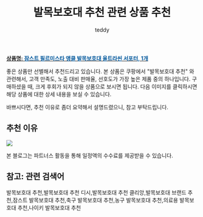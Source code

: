 ﻿---
layout: post
title:  "발목보호대 추천 관련 상품 추천"
author: teddy
categories: [ 가구/인테리어 ]
tags: [발목보호대 추천,발목보호대 추천 디시,발목보호대 추천 클리앙,발목보호대 브랜드 추천,잠스트 발목보호대 추천,축구 발목보호대 추천,농구 발목보호대 추천,의료용 발목보호대 추천,나이키 발목보호대 추천]
image: https://static.coupangcdn.com/image/retail/images/2016/03/28/16/7/28d0ed0c-7dab-483b-8b57-3bd4f81fa0ef.jpg 
description: "쿠팡에서 발목보호대 추천 관련 상품으로 가장 고객 선호도가 높은 제품 중 하나입니다."
---

<a href="https://link.coupang.com/re/AFFSDP?lptag=AF3256674&pageKey=2213009929&itemId=11408466&vendorItemId=3017191634&traceid=V0-153-3d0b492ae206fdea&requestid=20221223014858335320208"><b>상품명: <font color='#01579B'>잠스트 필르미스타 앵클 발목보호대 울트라씬 서포터, 1개</font></b></a>

좋은 상품만 선별해서 추천드리고 있습니다.
본 상품은 쿠팡에서 "발목보호대 추천" 와 관련해서, 고객 만족도, 노출 대비 판매율, 선호도가 가장 높은 제품 중의 하나입니다.
구매하셨을 때, 크게 후회가 되지 않을 상품으로 보시면 됩니다. 
다음 이미지를 클릭하시면 해당 상품에 대한 상세 내용을 보실 수 있습니다.

바쁘시다면, 추천 이유로 좀더 요약해서 설명드렸으니, 참고 부탁드립니다.

## 추천 이유 

<a href="https://link.coupang.com/re/AFFSDP?lptag=AF3256674&pageKey=2213009929&itemId=11408466&vendorItemId=3017191634&traceid=V0-153-3d0b492ae206fdea&requestid=20221223014858335320208"><img src="https://link.coupang.com/re/AFFSDP?lptag=AF3256674&pageKey=2213009929&itemId=11408466&vendorItemId=3017191634&traceid=V0-153-3d0b492ae206fdea&requestid=20221223014858335320208"></a> 

본 블로그는 파트너스 활동을 통해 일정액의 수수료를 제공받을 수 있습니다.

## 참고: 관련 검색어    
발목보호대 추천,발목보호대 추천 디시,발목보호대 추천 클리앙,발목보호대 브랜드 추천,잠스트 발목보호대 추천,축구 발목보호대 추천,농구 발목보호대 추천,의료용 발목보호대 추천,나이키 발목보호대 추천